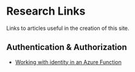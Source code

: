 # Research Links

Links to articles useful in the creation of this site.

## Authentication &amp; Authorization

* [Working with identity in an Azure Function](https://contos.io/working-with-identity-in-an-azure-function-1a981e10b900)
